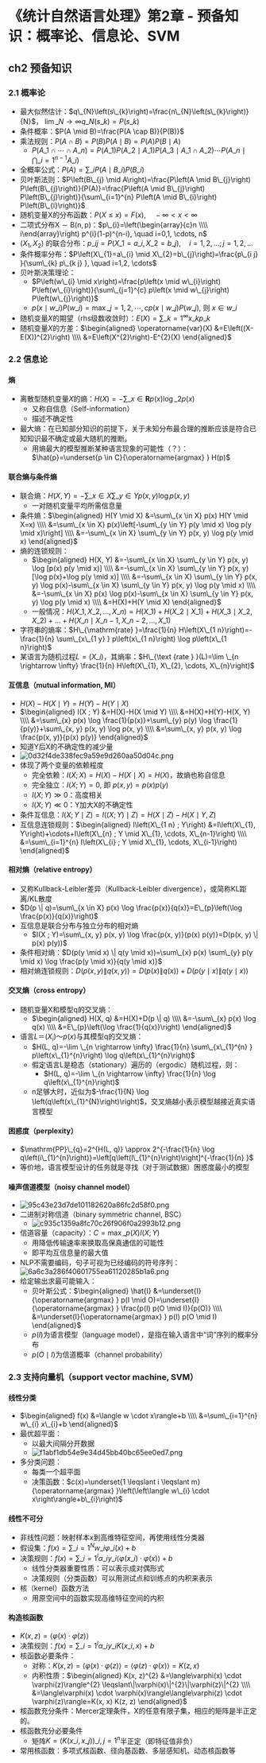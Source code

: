 # 《统计自然语言处理》第2章 - 预备知识：概率论、信息论、SVM


## ch2 预备知识
### 2.1 概率论
- 最大似然估计：$q\_{N}\left(s\_{k}\right)=\frac{n\_{N}\left(s\_{k}\right)}{N}$， $\lim \_{N \rightarrow \infty} q\_{N}\left(s\_{k}\right)=P\left(s\_{k}\right)$
- 条件概率：$P(A \mid B)=\frac{P(A \cap B)}{P(B)}$
- 乘法规则：$P(A \cap B)=P(B) P(A \mid B)=P(A) P(B \mid A)$
	- $P\left(A\_{1} \cap \cdots \cap A\_{n}\right)=P\left(A\_{1}\right) P\left(A\_{2} \mid A\_{1}\right) P\left(A\_{3} \mid A\_{1} \cap A\_{2}\right) \cdots P\left(A\_{n} \mid \bigcap\_{i=1}^{n-1} A\_{i}\right)$
- 全概率公式：$P(A)=\sum\_{i} P\left(A \mid B\_{i}\right) P\left(B\_{i}\right)$
- 贝叶斯法则：$P\left(B\_{j} \mid A\right)=\frac{P\left(A \mid B\_{j}\right) P\left(B\_{j}\right)}{P(A)}=\frac{P\left(A \mid B\_{j}\right) P\left(B\_{j}\right)}{\sum\_{i=1}^{n} P\left(A \mid B\_{i}\right) P\left(B\_{i}\right)}$
- 随机变量X的分布函数：$P(X \leqslant x)=F(x), \quad-\infty<x<\infty$
- 二项式分布$\mathrm{X} \sim \mathrm{B}(\mathrm{n}, \mathrm{p})$：$p\_{i}=\left(\begin{array}{c}n \\\\ i\end{array}\right) p^{i}(1-p)^{n-i}, \quad i=0,1, \cdots, n$
- $(X_1, X_2)$ 的联合分布：$p\_{ij}=P\left(X\_{1}=a\_{i}, X\_{2}=b\_{j}\right), \quad i=1,2, \ldots ; j=1,2, \ldots$
- 条件概率分布：$P\left(X\_{1}=a\_{i} \mid X\_{2}=b\_{j}\right)=\frac{p\_{i j} }{\sum\_{k} p\_{k j} }, \quad i=1,2, \cdots$
- 贝叶斯决策理论：
	- $P\left(w\_{i} \mid x\right)=\frac{p\left(x \mid w\_{i}\right) P\left(w\_{i}\right)}{\sum\_{j=1}^{c} p\left(x \mid w\_{j}\right) P\left(w\_{j}\right)}$
	- $p\left(x \mid w\_{i}\right) P\left(w\_{i}\right)=\max \_{j=1,2, \cdots, c} p\left(x \mid w\_{j}\right) P\left(w\_{j}\right),$ 则 $x \in w\_{i}$
- 随机变量$X$的期望（rhs级数收敛时）：$E(X)=\sum\_{k=1}^{\infty} x\_{k} p\_{k}$
- 随机变量$X$的方差：$\begin{aligned} \operatorname{var}(X) &=E\left((X-E(X))^{2}\right) \\\\ &=E\left(X^{2}\right)-E^{2}(X) \end{aligned}$

### 2.2 信息论
#### 熵
- 离散型随机变量$X$的熵：$H(X)=-\sum\_{x \in \mathbf{R} } p(x) \log \_{2} p(x)$
	- 又称自信息（Self-information）
	- 描述不确定性
- 最大熵：在已知部分知识的前提下，关于未知分布最合理的推断应该是符合已知知识最不确定或最大随机的推断。
	- 用熵最大的模型推断某种语言现象的可能性（？）：$\hat{p}=\underset{p \in C}{\operatorname{argmax} } H(p)$

#### 联合熵与条件熵
- 联合熵：$H(X, Y)=-\sum\_{x \in X} \sum\_{y \in Y} p(x, y) \log p(x, y)$
	- 一对随机变量平均所需信息量
- 条件熵：$\begin{aligned} H(Y \mid X) &=\sum\_{x \in X} p(x) H(Y \mid X=x) \\\\ &=\sum\_{x \in X} p(x)\left[-\sum\_{y \in Y} p(y \mid x) \log p(y \mid x)\right] \\\\ &=-\sum\_{x \in X} \sum\_{y \in Y} p(x, y) \log p(y \mid x) \end{aligned}$
- 熵的连锁规则：
	- $\begin{aligned} H(X, Y) &=-\sum\_{x \in X} \sum\_{y \in Y} p(x, y) \log [p(x) p(y \mid x)] \\\\ &=-\sum\_{x \in X} \sum\_{y \in Y} p(x, y)[\log p(x)+\log p(y \mid x)] \\\\ &=-\sum\_{x \in X} \sum\_{y \in Y} p(x, y) \log p(x)-\sum\_{x \in X} \sum\_{y \in Y} p(x, y) \log p(y \mid x) \\\\ &=-\sum\_{x \in X} p(x) \log p(x)-\sum\_{x \in X} \sum\_{y \in Y} p(x, y) \log p(y \mid x) \\\\ &=H(X)+H(Y \mid X) \end{aligned}$
	- 一般情况：$H\left(X\_{1}, X\_{2}, \ldots, X\_{n}\right)=H\left(X\_{1}\right)+H\left(X\_{2} \mid X\_{1}\right)+H\left(X\_{3} \mid X\_{2}, X\_{2}\right)+\ldots+H\left(X\_{n} \mid X\_{n-1}, X\_{n-2}, \ldots, X\_{1}\right)$
- 字符串的熵率：$H\_{\mathrm{rate} }=\frac{1}{n} H\left(X\_{1 n}\right)=-\frac{1}{n} \sum\_{x\_{1 y} } p\left(x\_{1 n}\right) \log p\left(x\_{1 n}\right)$
- 某语言为随机过程$L=\left(X\_{i}\right)$，其熵率：$H\_{\text {rate } }(L)=\lim \_{n \rightarrow \infty} \frac{1}{n} H\left(X\_{1}, X\_{2}, \cdots, X\_{n}\right)$

#### 互信息（mutual information, MI）
- $H(X)-H(X \mid Y)=H(Y)-H(Y \mid X)$
- $\begin{aligned} I(X ; Y) &=H(X)-H(X \mid Y) \\\\ &=H(X)+H(Y)-H(X, Y) \\\\ &=\sum\_{x} p(x) \log \frac{1}{p(x)}+\sum\_{y} p(y) \log \frac{1}{p(y)}+\sum\_{x, y} p(x, y) \log p(x, y) \\\\ &=\sum\_{x, y} p(x, y) \log \frac{p(x, y)}{p(x) p(y)} \end{aligned}$
- 知道Y后X的不确定性的减少量
- ![0d32f4de338fec9a59e9d260aa50d04c.png](../../_resources/b23d39e5236741c4b8e42713a392c495.png)
- 体现了两个变量的依赖程度
	- 完全依赖：$I(X ; X)=H(X)-H(X \mid X)=H(X)$，故熵也称自信息
	- 完全独立：$I(X ; Y)=0,$ 即 $p(x, y)=p(x) p(y)$ 
	- $I(X ; Y)\gg 0$：高度相关
	- $I(X ; Y)\ll 0$：Y加大X的不确定性
- 条件互信息：$I(X ; Y \mid Z)=I((X ; Y) \mid Z)=H(X \mid Z)-H(X \mid Y, Z)$
- 互信息连锁规则：$\begin{aligned} I\left(X\_{1 n} ; Y\right) &=I\left(X\_{1}, Y\right)+\cdots+I\left(X\_{n} ; Y \mid X\_{1}, \cdots, X\_{n-1}\right) \\\\ &=\sum\_{i=1}^{n} I\left(X\_{i} ; Y \mid X\_{1}, \cdots, X\_{i-1}\right) \end{aligned}$

#### 相对熵（relative entropy）
- 又称Kullback-Leibler差异（Kullback-Leibler divergence），或简称KL距离/KL散度
- $D(p \| q)=\sum\_{x \in X} p(x) \log \frac{p(x)}{q(x)}=E\_{p}\left(\log \frac{p(x)}{q(x)}\right)$
- 互信息是联合分布与独立分布的相对熵
	- $I(X ; Y)=\sum\_{x, y} p(x, y) \log \frac{p(x, y)}{p(x) p(y)}=D(p(x, y) \| p(x) p(y))$
- 条件相对熵：$D(p(y \mid x) \| q(y \mid x))=\sum\_{x} p(x) \sum\_{y} p(y \mid x) \log \frac{p(y \mid x)}{q(y \mid x)}$
- 相对熵连锁规则：$D(p(x, y) \| q(x, y))=D(p(x) \| q(x))+D(p(y \mid x) \| q(y \mid x))$
 
#### 交叉熵（cross entropy）
- 随机变量X和模型q的交叉熵：
	- $\begin{aligned} H(X, q) &=H(X)+D(p \| q) \\\\ &=-\sum\_{x} p(x) \log q(x) \\\\ &=E\_{p}\left(\log \frac{1}{q(x)}\right) \end{aligned}$
- 语言$L＝(X_i)～p(x)$与其模型q的交叉熵：
	- $H(L, q)=-\lim \_{n \rightarrow \infty} \frac{1}{n} \sum\_{x\_{1}^{n} } p\left(x\_{1}^{n}\right) \log q\left(x\_{1}^{n}\right)$
	- 假定语言L是稳态（stationary）遍历的（ergodic）随机过程，则：
		- $H(L, q)=-\lim \_{n \rightarrow \infty} \frac{1}{n} \log q\left(x\_{1}^{n}\right)$
	- n足够大时，近似为$-\frac{1}{N} \log \left(q\left(x\_{1}^{N}\right)\right)$，交叉熵越小表示模型越接近真实语言模型

#### 困惑度（perplexity）
- $\mathrm{PP}\_{q}=2^{H(L, q)} \approx 2^{-\frac{1}{n} \log q\left(i\_{1}^{n}\right)}=\left[q\left(l\_{1}^{n}\right)\right]^{-\frac{1}{n} }$
- 等价地，语言模型设计的任务就是寻找（对于测试数据）困惑度最小的模型

#### 噪声信道模型（noisy channel model）
- ![95c43e23d7de101182620a86fc2d58f0.png](../../_resources/539c0fc798e94c4eab8da80dab7aec84.png)
- 二进制对称信道（binary symmetric channel, BSC）
	- ![c935c1359a8fc70c26f906f0a2993b12.png](../../_resources/31e1aed18cec4e97a983011266c32831.png)
- 信道容量（capacity）：$C=\max \_{p(X)} I(X ; Y)$
	- 用降低传输速率来换取高保真通信的可能性
	- 即平均互信息量的最大值
- NLP不需要编码，句子可视为已经编码的符号序列：![6a6c3a286f40601755ea61120285b1a6.png](../../_resources/ce281f6e4099463eac2f6c8f3727ea5b.png)
- 给定输出求最可能输入：
	- 贝叶斯公式：$\begin{aligned} \hat{I} &=\underset{I}{\operatorname{argmax} } p(I \mid O)=\underset{I}{\operatorname{argmax} } \frac{p(I) p(O \mid I)}{p(O)} \\\\ &=\underset{I}{\operatorname{argmax} } p(I) p(O \mid I) \end{aligned}$
	- $p(I)$为语言模型（language model），是指在输入语言中“词”序列的概率分布
	- $p(O \mid I)$为信道概率（channel probability）


### 2.3 支持向量机（support vector machine, SVM）
#### 线性分类
- $\begin{aligned} f(x) &=\langle w \cdot x\rangle+b \\\\ &=\sum\_{i=1}^{n} w\_{i} x\_{i}+b \end{aligned}$
- 最优超平面：
	- 以最大间隔分开数据
	- ![f1abf1db54e9e34d45bb40bc65ee0ed7.png](../../_resources/6c9ed09b16624e20a1a203811f4198c8.png)
- 多分类问题：
	- 每类一个超平面
	- 决策函数：$c(x)=\underset{1 \leqslant i \leqslant m}{\operatorname{argmax} }\left(\left\langle w\_{i} \cdot x\right\rangle+b\_{i}\right)$

#### 线性不可分
- 非线性问题：映射样本x到高维特征空间，再使用线性分类器
- 假设集：$f(x)=\sum\_{i=1}^{N} w\_{i} \varphi\_{i}(x)+b$
- 决策规则：$f(x)=\sum\_{i=1}^{l} \alpha\_{i} y\_{i}\left\langle\varphi\left(x\_{i}\right) \cdot \varphi(x)\right\rangle+b$
	- 线性分类器重要性质：可以表示成对偶形式
	- 决策规则（分类函数）可以用测试点和训练点的内积来表示
- 核（kernel）函数方法
	- 用原空间中的函数实现高维特征空间的内积

#### 构造核函数
- $K(x, z)=\langle\varphi(x) \cdot \varphi(z)\rangle$
- 决策规则：$f(x)=\sum\_{i=1}^{l} \alpha\_{i} y\_{i} K\left(x\_{i}, x\right)+b$
- 核函数必要条件：
	- 对称：$K(x, z)=\langle\varphi(x) \cdot \varphi(z)\rangle=\langle\varphi(z) \cdot \varphi(x)\rangle=K(z, x)$
	- 内积性质：$\begin{aligned} K(x, z)^{2} &=\langle\varphi(x) \cdot \varphi(z)\rangle^{2} \leqslant\|\varphi(x)\|^{2}\|\varphi(z)\|^{2} \\\\ &=\langle\varphi(x) \cdot \varphi(x)\rangle\langle\varphi(z) \cdot \varphi(z)\rangle=K(x, x) K(z, z) \end{aligned}$
- 核函数充分条件：Mercer定理条件，X的任意有限子集，相应的矩阵是半正定的。
- 核函数充分必要条件
	- 矩阵$K=\left(K\left(x\_{i}, x\_{j}\right)\right)\_{i, j=1}^{n}$半正定（即特征值非负）
- 常用核函数：多项式核函数、径向基函数、多层感知机、动态核函数等
